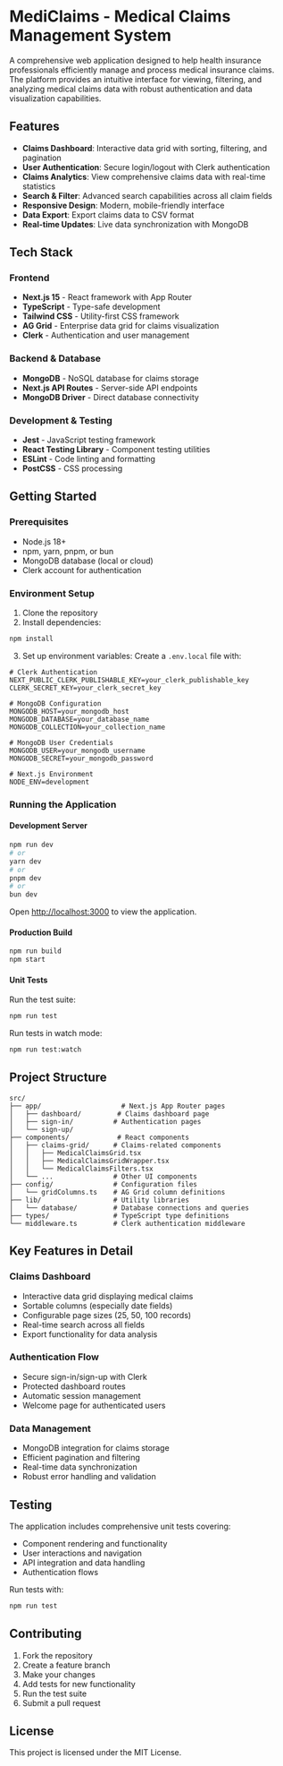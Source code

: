 # MediClaims - Medical Claims Management System

A comprehensive web application designed to help health insurance professionals efficiently manage and process medical insurance claims. The platform provides an intuitive interface for viewing, filtering, and analyzing medical claims data with robust authentication and data visualization capabilities.

## Features

- **Claims Dashboard**: Interactive data grid with sorting, filtering, and pagination
- **User Authentication**: Secure login/logout with Clerk authentication
- **Claims Analytics**: View comprehensive claims data with real-time statistics
- **Search & Filter**: Advanced search capabilities across all claim fields
- **Responsive Design**: Modern, mobile-friendly interface
- **Data Export**: Export claims data to CSV format
- **Real-time Updates**: Live data synchronization with MongoDB

## Tech Stack

### Frontend
- **Next.js 15** - React framework with App Router
- **TypeScript** - Type-safe development
- **Tailwind CSS** - Utility-first CSS framework
- **AG Grid** - Enterprise data grid for claims visualization
- **Clerk** - Authentication and user management

### Backend & Database
- **MongoDB** - NoSQL database for claims storage
- **Next.js API Routes** - Server-side API endpoints
- **MongoDB Driver** - Direct database connectivity

### Development & Testing
- **Jest** - JavaScript testing framework
- **React Testing Library** - Component testing utilities
- **ESLint** - Code linting and formatting
- **PostCSS** - CSS processing

## Getting Started

### Prerequisites
- Node.js 18+ 
- npm, yarn, pnpm, or bun
- MongoDB database (local or cloud)
- Clerk account for authentication

### Environment Setup
1. Clone the repository
2. Install dependencies:
```bash
npm install
```

3. Set up environment variables:
Create a `.env.local` file with:
```env
# Clerk Authentication
NEXT_PUBLIC_CLERK_PUBLISHABLE_KEY=your_clerk_publishable_key
CLERK_SECRET_KEY=your_clerk_secret_key

# MongoDB Configuration
MONGODB_HOST=your_mongodb_host
MONGODB_DATABASE=your_database_name
MONGODB_COLLECTION=your_collection_name

# MongoDB User Credentials
MONGODB_USER=your_mongodb_username
MONGODB_SECRET=your_mongodb_password

# Next.js Environment
NODE_ENV=development
```

### Running the Application

#### Development Server
```bash
npm run dev
# or
yarn dev
# or
pnpm dev
# or
bun dev
```

Open [http://localhost:3000](http://localhost:3000) to view the application.

#### Production Build
```bash
npm run build
npm start
```

#### Unit Tests
Run the test suite:
```bash
npm run test
```

Run tests in watch mode:
```bash
npm run test:watch
```

## Project Structure

```
src/
├── app/                    # Next.js App Router pages
│   ├── dashboard/         # Claims dashboard page
│   ├── sign-in/          # Authentication pages
│   └── sign-up/
├── components/            # React components
│   ├── claims-grid/      # Claims-related components
│   │   ├── MedicalClaimsGrid.tsx
│   │   ├── MedicalClaimsGridWrapper.tsx
│   │   └── MedicalClaimsFilters.tsx
│   └── ...               # Other UI components
├── config/               # Configuration files
│   └── gridColumns.ts    # AG Grid column definitions
├── lib/                  # Utility libraries
│   └── database/         # Database connections and queries
├── types/                # TypeScript type definitions
└── middleware.ts         # Clerk authentication middleware
```

## Key Features in Detail

### Claims Dashboard
- Interactive data grid displaying medical claims
- Sortable columns (especially date fields)
- Configurable page sizes (25, 50, 100 records)
- Real-time search across all fields
- Export functionality for data analysis

### Authentication Flow
- Secure sign-in/sign-up with Clerk
- Protected dashboard routes
- Automatic session management
- Welcome page for authenticated users

### Data Management
- MongoDB integration for claims storage
- Efficient pagination and filtering
- Real-time data synchronization
- Robust error handling and validation

## Testing

The application includes comprehensive unit tests covering:
- Component rendering and functionality
- User interactions and navigation
- API integration and data handling
- Authentication flows

Run tests with:
```bash
npm run test
```

## Contributing

1. Fork the repository
2. Create a feature branch
3. Make your changes
4. Add tests for new functionality
5. Run the test suite
6. Submit a pull request

## License

This project is licensed under the MIT License.
